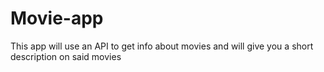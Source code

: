 # Movie-app
This app will use an API to get info about movies and will give you a short description on said movies 
